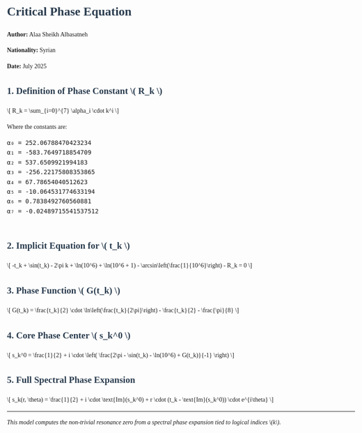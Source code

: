 <!DOCTYPE html>
<html lang="en">
<head>
  <meta charset="UTF-8">
  <title>Critical Phase Equation</title>
  <script src="https://polyfill.io/v3/polyfill.min.js?features=es6"></script>
  <script id="MathJax-script" async
          src="https://cdn.jsdelivr.net/npm/mathjax@3/es5/tex-mml-chtml.js">
  </script>
  <style>
    body {
      font-family: Georgia, serif;
      max-width: 800px;
      margin: 40px auto;
      padding: 20px;
      line-height: 1.6;
    }
    h1, h2 {
      color: #2c3e50;
    }
    code {
      background: #f4f4f4;
      padding: 2px 5px;
      border-radius: 4px;
    }
  </style>
</head>
<body>

  <h1>Critical Phase Equation</h1>
  <p><strong>Author:</strong> Alaa Sheikh Albasatneh</p>
  <p><strong>Nationality:</strong> Syrian</p>
  <p><strong>Date:</strong> July 2025</p>

  <h2>1. Definition of Phase Constant \( R_k \)</h2>
  <p>
    \[
    R_k = \sum_{i=0}^{7} \alpha_i \cdot k^i
    \]
  </p>
  <p>Where the constants are:</p>
  <pre>
α₀ = 252.06788470423234
α₁ = -583.7649718854709
α₂ = 537.6509921994183
α₃ = -256.22175808353865
α₄ = 67.78654040512623
α₅ = -10.064531774633194
α₆ = 0.7838492760560881
α₇ = -0.02489715541537512
  </pre>

  <h2>2. Implicit Equation for \( t_k \)</h2>
  <p>
    \[
    -t_k + \sin(t_k) - 2\pi k + \ln(10^6) + \ln(10^6 + 1) 
    - \arcsin\left(\frac{1}{10^6}\right) - R_k = 0
    \]
  </p>

  <h2>3. Phase Function \( G(t_k) \)</h2>
  <p>
    \[
    G(t_k) = \frac{t_k}{2} \cdot \ln\left(\frac{t_k}{2\pi}\right) - \frac{t_k}{2} - \frac{\pi}{8}
    \]
  </p>

  <h2>4. Core Phase Center \( s_k^0 \)</h2>
  <p>
    \[
    s_k^0 = \frac{1}{2} + i \cdot \left( \frac{2\pi - \sin(t_k) - \ln(10^6) + G(t_k)}{-1} \right)
    \]
  </p>

  <h2>5. Full Spectral Phase Expansion</h2>
  <p>
    \[
    s_k(r, \theta) = \frac{1}{2} + i \cdot \text{Im}(s_k^0) 
    + r \cdot (t_k - \text{Im}(s_k^0)) \cdot e^{i\theta}
    \]
  </p>

  <hr>
  <p><em>This model computes the non-trivial resonance zero from a spectral phase expansion tied to logical indices \(k\).</em></p>

</body>
</html>

